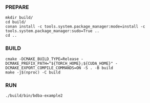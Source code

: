 
### PREPARE

```
mkdir build/
cd build/
conan install -c tools.system.package_manager:mode=install -c tools.system.package_manager:sudo=True ..
cd ..
```

### BUILD

```
cmake -DCMAKE_BUILD_TYPE=Release -DCMAKE_PREFIX_PATH="${TORCH_HOME};${CUDA_HOME}" -DCMAKE_EXPORT_COMPILE_COMMANDS=ON -S . -B build
make -j$(nproc) -C build
```
### RUN

```
./build/bin/bdba-example2
```
